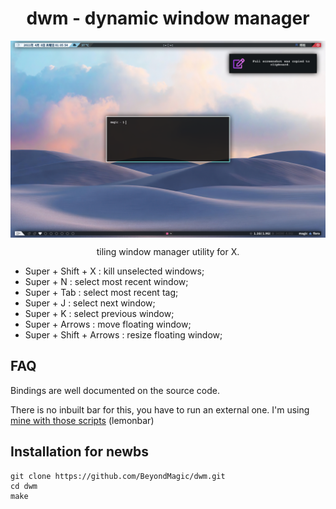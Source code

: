 <h1 align="center">dwm - dynamic window manager</h1>

<img align="center" src="preview.png">

<p align="center">tiling window manager utility for X.</p>

+ Super + Shift + X : kill unselected windows;
+ Super + N : select most recent window;
+ Super + Tab : select most recent tag;
+ Super + J : select next window;
+ Super + K : select previous window;
+ Super + Arrows : move floating window;
+ Super + Shift + Arrows : resize floating window;

## FAQ

Bindings are well documented on the source code.

There is no inbuilt bar for this, you have to run an external one. I'm using [mine with those scripts](github.com/beyondMagic/scripts) (lemonbar)

## Installation for newbs

```
git clone https://github.com/BeyondMagic/dwm.git
cd dwm
make
```
